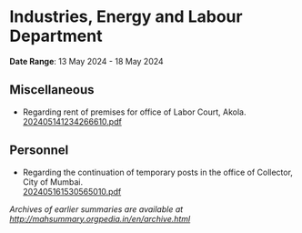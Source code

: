 # Industries, Energy and Labour Department

**Date Range**: 13 May 2024 - 18 May 2024


## Miscellaneous
- Regarding rent of premises for office of Labor Court, Akola.\
  [202405141234266610.pdf](https://gr.maharashtra.gov.in/Site/Upload/Government%20Resolutions/English/202405141234266610.pdf)

## Personnel
- Regarding the continuation of temporary posts in the office of Collector, City of Mumbai.\
  [202405161530565010.pdf](https://gr.maharashtra.gov.in/Site/Upload/Government%20Resolutions/English/202405161530565010.pdf)


*Archives of earlier summaries are available at http://mahsummary.orgpedia.in/en/archive.html*